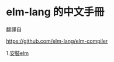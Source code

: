 # elm-lang 的中文手冊 

翻譯自  

https://github.com/elm-lang/elm-compiler

1.[安裝elm](http://elm-lang.org/install)
